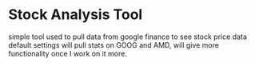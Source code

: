 # Stock Analysis Tool
simple tool used to pull data from google finance to see stock price data
\
default settings will pull stats on GOOG and AMD, will give more functionality once I work on it more.
